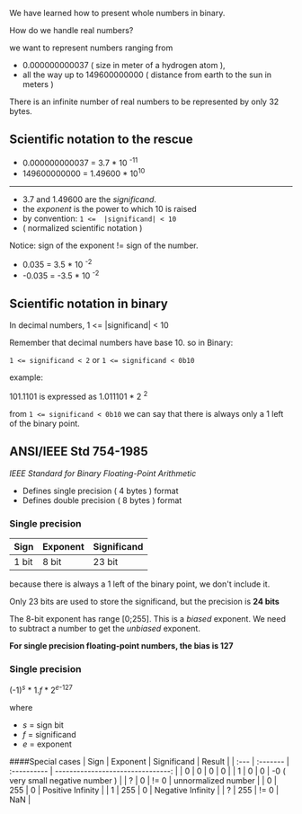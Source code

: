 We have learned how to present whole numbers in binary.

How do we handle real numbers?

we want to represent numbers ranging from
* 0.000000000037 ( size in meter of a hydrogen atom ),
* all the way up to 149600000000 ( distance from earth to the sun in meters )

There is an infinite number of real numbers to be represented by only 32 bytes.



## Scientific notation to the rescue

* 0.000000000037 = 3.7 * 10 <sup>-11</sup>
* 149600000000 = 1.49600 * 10<sup>10</sup>
---
* 3.7 and 1.49600 are the _significand_.
* the _exponent_ is the power to which 10 is raised
* by convention:  `1 <=  |significand| < 10`
* ( normalized scientific notation )

Notice: sign of the exponent != sign of the number.
* 0.035 = 3.5 * 10 <sup>-2</sup>
* -0.035 = -3.5 * 10 <sup>-2</sup>



## Scientific notation in binary

In decimal numbers, 1 <= |significand| < 10

Remember that decimal numbers have base 10. so in Binary:

`1 <= significand < 2` or `1 <= significand < 0b10`

example:

101.1101 is expressed as 1.011101 * 2 <sup>2</sup>

from `1 <= significand < 0b10` we can say that there is always only a 1 left of the binary point.



## ANSI/IEEE Std 754-1985

_IEEE Standard for Binary Floating-Point Arithmetic_

* Defines single precision ( 4 bytes ) format
* Defines double precision ( 8 bytes ) format


### Single precision

| Sign | Exponent | Significand |
| --- | --- | --- |
| 1 bit | 8 bit | 23 bit |

because there is always a 1 left of the binary point, we don't include it.

Only 23 bits are used to store the significand, but the precision is **24 bits**

The 8-bit exponent has range [0;255]. This is a _biased_ exponent. We need to subtract a number to get the _unbiased_ exponent.

**For single precision floating-point numbers, the bias is 127**


### Single precision

(-1)<sup>_s_</sup> * 1._f_ * 2<sup>_e_-127</sup>

where
* _s_ = sign bit
* _f_ = significand
* _e_ = exponent


####Special cases
| Sign | Exponent | Significand | Result                            |
| :--- | :------- | :---------- | --------------------------------: |
| 0    | 0        | 0           | 0                                 |
| 1    | 0        | 0           | -0 ( very small negative number ) |
| ?    | 0        | != 0        | unnormalized number               |
| 0    | 255      | 0           | Positive Infinity                 |
| 1    | 255      | 0           | Negative Infinity                 |
| ?    | 255      | != 0        | NaN                               |
